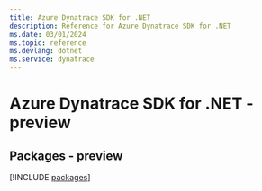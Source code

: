 ```yaml
---
title: Azure Dynatrace SDK for .NET
description: Reference for Azure Dynatrace SDK for .NET
ms.date: 03/01/2024
ms.topic: reference
ms.devlang: dotnet
ms.service: dynatrace
---
```

# Azure Dynatrace SDK for .NET - preview
## Packages - preview
[!INCLUDE [packages](dynatrace-index.md)]